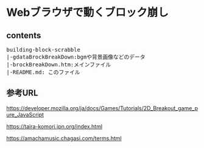 # Webブラウザで動くブロック崩し
## contents
<pre>
building-block-scrabble
|-gdataBrockBreakDown:bgmや背景画像などのデータ
|-brockBreakDown.htm:メインファイル
|-README.md: このファイル
</pre>
## 参考URL
https://developer.mozilla.org/ja/docs/Games/Tutorials/2D_Breakout_game_pure_JavaScript

https://taira-komori.jpn.org/index.html

https://amachamusic.chagasi.com/terms.html